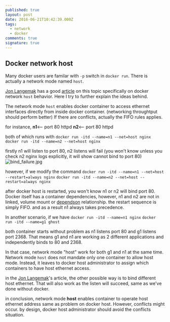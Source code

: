 ```yaml
---
published: true
layout: post
date: 2016-06-21T10:42:39.000Z
tags:
  - network
  - docker
comments: true
signature: true
---
```

## Docker network host
Many docker users are familar with `-p` switch in `docker run`. There is actually a network mode named `host`. 

[Jon Langemak](http://www.dasblinkenlichten.com/test/) has a good [article](http://www.dasblinkenlichten.com/docker-networking-101-host-mode/) on this topic specifically on docker network `host` behavior. Here I try to further explain the ideas behind.

The network mode `host` enables docker container to access ethernet interfaces directly from inside docker container. (networking throughtput should perform better) If there are conflicts, actually the FIFO rules applies. 

for instance, 
**n1**<-- port 80 httpd
**n2**<-- port 80 httpd

both of which runs with
`docker run -itd --name=n1 --net=host nginx`
`docker run -itd --name=n2 --net=host nginx`

firstly n1 will listen to port 80, n2 listens will fail (you won't know unless you check n2 nginx logs explicitly, it will show cannot bind to port 80)
![bind_failure.jpg]({{site.baseurl}}/public/images/2016/06/13/docker_network_host/bind_failure.jpg)

however, if we modify the command
`docker run -itd --name=n1 --net=host --restart=always nginx`
`docker run -itd --name=n2 --net=host --restart=always nginx`

after docker host is restarted, you won't know n1 or n2 will bind port 80. Docker itself has a container dependencies, however, n1 and n2 are not in linked, volume mount or [dependson](https://docs.docker.com/compose/compose-file/#depends-on) relationship. the restart sequence is simply FIFO. and as a result n1 always takes precedence.

In another scenario, if we have
`docker run -itd --name=n1 nginx`
`docker run -itd --name=g1 ghost`

both container starts without problem as n1 listens port 80 and g1 listens port 2368. That means g1 and n1 are working as 2 different applications and independently binds to 80 and 2368.

In that case, network mode "host" work for both g1 and n1 at the same time. Network mode `host` does not mandate only one container to allow host mode. Instead, it leaves to docker host administrator to assign which containers to have host ethernet access.

in the [Jon Langemak](http://www.dasblinkenlichten.com/test/)'s article, the other possible way is to bind different host ethernet. That will also work as the listen will succeed, same as we've done without docker.

in conclusion, network mode **host** enables container to operate host ethernet address same as problem on docker host. However, conflicts might occur. by design, docker host administrator should avoid the conflicts situation.

